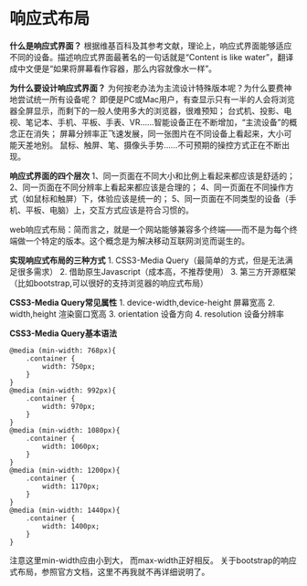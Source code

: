 # **响应式布局**
**什么是响应式界面？**
根据维基百科及其参考文献，理论上，响应式界面能够适应不同的设备。描述响应式界面最著名的一句话就是“Content is like water”，翻译成中文便是“如果将屏幕看作容器，那么内容就像水一样”。

**为什么要设计响应式界面？**
为何按老办法为主流设计特殊版本呢？为什么要费神地尝试统一所有设备呢？
即便是PC或Mac用户，有查显示只有一半的人会将浏览器全屏显示，而剩下的一般人使用多大的浏览器，很难预知；
台式机、投影、电视、笔记本、手机、平板、手表、VR……智能设备正在不断增加，“主流设备”的概念正在消失；
屏幕分辨率正飞速发展，同一张图片在不同设备上看起来，大小可能天差地别。
鼠标、触屏、笔、摄像头手势……不可预期的操控方式正在不断出现。

**响应式界面的四个层次**
1、同一页面在不同大小和比例上看起来都应该是舒适的；
2、同一页面在不同分辨率上看起来都应该是合理的；
4、同一页面在不同操作方式（如鼠标和触屏）下，体验应该是统一的；
5、同一页面在不同类型的设备（手机、平板、电脑）上，交互方式应该是符合习惯的。

web响应式布局：简而言之，就是一个网站能够兼容多个终端——而不是为每个终端做一个特定的版本。这个概念是为解决移动互联网浏览而诞生的。

**实现响应式布局的三种方式**
    1. CSS3-Media Query（最简单的方式，但是无法满足很多需求）
    2. 借助原生Javascript（成本高，不推荐使用）
    3. 第三方开源框架（比如bootstrap,可以很好的支持浏览器的响应式布局）

**CSS3-Media Query常见属性**
    1. device-width,device-height      屏幕宽高
    2. width,height                    渲染窗口宽高
    3. orientation                     设备方向
    4. resolution                      设备分辨率

**CSS3-Media Query基本语法**
```
@media (min-width: 768px){
	.container {
	    width: 750px;
	}
}
@media (min-width: 992px){
    .container {
        width: 970px;
    }
}
@media (min-width: 1080px){
    .container {
        width: 1060px;
    }
}
@media (min-width: 1200px){
    .container {
        width: 1170px;
    }
}
@media (min-width: 1440px){
    .container {
        width: 1400px;
    }
}
```
注意这里min-width应由小到大，
而max-width正好相反。
关于bootstrap的响应式布局，参照官方文档，这里不再我就不再详细说明了。
